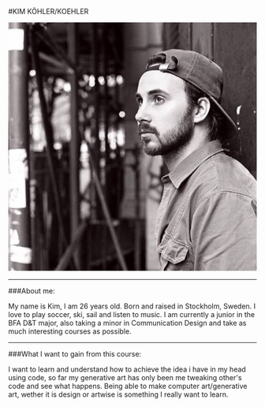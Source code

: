 #KIM KÖHLER/KOEHLER


![alt text](kim.jpg "KIM KOEHLER KILLING IT!")

------------------------------

###About me:

My name is Kim, I am 26 years old. Born and raised in Stockholm, Sweden. I love to play soccer, ski, sail and listen to music. I am currently a junior in the BFA D&T major, also taking a minor in Communication Design and take as much interesting courses as possible.

------------------------------

###What I want to gain from this course:

I want to learn and understand how to achieve the idea i have in my head using code, so far my generative art has only been me tweaking other's code and see what happens. Being able to make computer art/generative art, wether it is design or artwise is something I really want to learn.